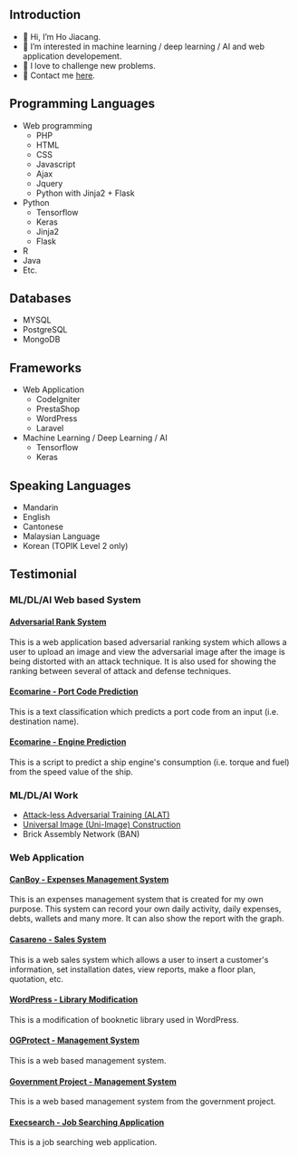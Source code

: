 ## Introduction
- 👋 Hi, I’m Ho Jiacang.
- 👀 I’m interested in machine learning / deep learning / AI and web application developement.
- 💪 I love to challenge new problems.
- 📧 Contact me [here](ho_jiacang@hotmail.com).

## Programming Languages
- Web programming
  - PHP
  - HTML
  - CSS
  - Javascript
  - Ajax
  - Jquery
  - Python with Jinja2 + Flask
- Python
  - Tensorflow
  - Keras
  - Jinja2
  - Flask
- R
- Java
- Etc.

## Databases
- MYSQL
- PostgreSQL
- MongoDB

## Frameworks
- Web Application
  - CodeIgniter
  - PrestaShop
  - WordPress
  - Laravel
- Machine Learning / Deep Learning / AI
  - Tensorflow
  - Keras

## Speaking Languages
- Mandarin
- English
- Cantonese
- Malaysian Language
- Korean (TOPIK Level 2 only)

## Testimonial
### ML/DL/AI Web based System
#### [Adversarial Rank System](/adversarial_rank_system)
This is a web application based adversarial ranking system which allows a user to upload an image and view the adversarial image after the image is being distorted with an attack technique. It is also used for showing the ranking between several of attack and defense techniques.

#### [Ecomarine - Port Code Prediction](/ecomarine)
This is a text classification which predicts a port code from an input (i.e. destination name).

#### [Ecomarine - Engine Prediction](https://github.com/canboy123/ecomarine_engine_prediction)
This is a script to predict a ship engine's consumption (i.e. torque and fuel) from the speed value of the ship.

### ML/DL/AI Work
- [Attack-less Adversarial Training (ALAT)](https://github.com/canboy123/alat)
- [Universal Image (Uni-Image) Construction](https://github.com/canboy123/uip)
- Brick Assembly Network (BAN)

### Web Application
#### [CanBoy - Expenses Management System](canboy)
This is an expenses management system that is created for my own purpose. This system can record your own daily activity, daily expenses, debts, wallets and many more. It can also show the report with the graph.

#### [Casareno - Sales System](/casareno)
This is a web sales system which allows a user to insert a customer's information, set installation dates, view reports, make a floor plan, quotation, etc.

#### [WordPress - Library Modification](/sesb)
This is a modification of booknetic library used in WordPress.

#### [OGProtect - Management System](/ogprotect)
This is a web based management system.

#### [Government Project - Management System](/government)
This is a web based management system from the government project.

#### [Execsearch - Job Searching Application](/execsearch)
This is a job searching web application.

<!---
canboy123/canboy123 is a ✨ special ✨ repository because its `README.md` (this file) appears on your GitHub profile.
You can click the Preview link to take a look at your changes.
--->
